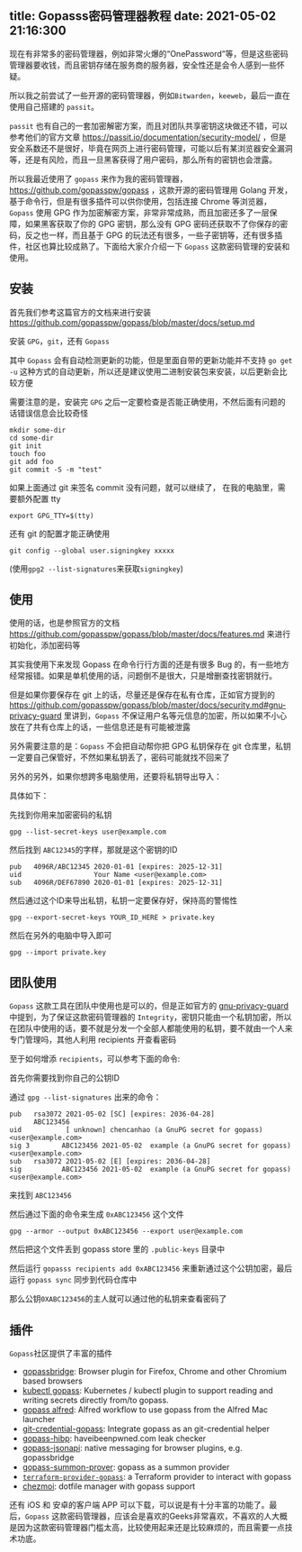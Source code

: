 title: Gopasss密码管理器教程
date: 2021-05-02 21:16:300
---

现在有非常多的密码管理器，例如非常火爆的“OnePassword”等，但是这些密码管理器要收钱，而且密钥存储在服务商的服务器，安全性还是会令人感到一些怀疑。

所以我之前尝试了一些开源的密码管理器，例如`Bitwarden`，`keeweb`，最后一直在使用自己搭建的 `passit`。

`passit` 也有自己的一套加密解密方案，而且对团队共享密钥这块做还不错，可以参考他们的官方文章 https://passit.io/documentation/security-model/ ，但是安全系数还不是很好，毕竟在网页上进行密码管理，可能以后有某浏览器安全漏洞等，还是有风险，而且一旦黑客获得了用户密码，那么所有的密钥也会泄露。

所以我最近使用了 `gopass` 来作为我的密码管理器，https://github.com/gopasspw/gopass ，这款开源的密码管理用 Golang 开发，基于命令行，但是有很多插件可以供你使用，包括连接 Chrome 等浏览器，`Gopass` 使用 GPG 作为加密解密方案，非常非常成熟，而且加密还多了一层保障，如果黑客获取了你的 GPG 密钥，那么没有 GPG 密码还获取不了你保存的密码，反之也一样，而且基于 GPG 的玩法还有很多，一些子密钥等，还有很多插件，社区也算比较成熟了。下面给大家介介绍一下 `Gopass` 这款密码管理的安装和使用。

## 安装
首先我们参考这篇官方的文档来进行安装
https://github.com/gopasspw/gopass/blob/master/docs/setup.md

安装 `GPG`，`git`，还有 `Gopass`

其中 `Gopass` 会有自动检测更新的功能，但是里面自带的更新功能并不支持 `go get -u` 这种方式的自动更新，所以还是建议使用二进制安装包来安装，以后更新会比较方便

需要注意的是，安装完 `GPG` 之后一定要检查是否能正确使用，不然后面有问题的话错误信息会比较奇怪

```
mkdir some-dir
cd some-dir
git init
touch foo
git add foo
git commit -S -m "test"
```

如果上面通过 git 来签名 commit 没有问题，就可以继续了， 在我的电脑里，需要额外配置 tty 
```
export GPG_TTY=$(tty)
```
还有 git 的配置才能正确使用

```
git config --global user.signingkey xxxxx
```

(使用`gpg2 --list-signatures`来获取`signingkey`)


## 使用
使用的话，也是参照官方的文档 https://github.com/gopasspw/gopass/blob/master/docs/features.md 来进行初始化，添加密码等

其实我使用下来发现 Gopass 在命令行行方面的还是有很多 Bug 的，有一些地方经常报错。如果是单机使用的话，问题倒不是很大，只是增删查找密钥就行。

但是如果你要保存在 git 上的话，尽量还是保存在私有仓库，正如官方提到的 https://github.com/gopasspw/gopass/blob/master/docs/security.md#gnu-privacy-guard 里讲到，`Gopass` 不保证用户名等元信息的加密，所以如果不小心放在了共有仓库上的话，一些信息还是有可能被泄露

另外需要注意的是：`Gopass` 不会把自动帮你把 GPG 私钥保存在 git 仓库里，私钥一定要自己保管好，不然如果私钥丢了，密码可能就找不回来了

另外的另外，如果你想跨多电脑使用，还要将私钥导出导入：

具体如下：

先找到你用来加密密码的私钥
```
gpg --list-secret-keys user@example.com
```

然后找到 `ABC12345`的字样，那就是这个密钥的ID
```
pub   4096R/ABC12345 2020-01-01 [expires: 2025-12-31]
uid                  Your Name <user@example.com>
sub   4096R/DEF67890 2020-01-01 [expires: 2025-12-31]
```

然后通过这个ID来导出私钥，私钥一定要保存好，保持高的警惕性
```
gpg --export-secret-keys YOUR_ID_HERE > private.key
```

然后在另外的电脑中导入即可
```
gpg --import private.key
```

## 团队使用
`Gopass` 这款工具在团队中使用也是可以的，但是正如官方的 [gnu-privacy-guard](https://github.com/gopasspw/gopass/blob/master/docs/security.md#gnu-privacy-guard) 中提到，为了保证这款密码管理器的 `Integrity`，密钥只能由一个私钥加密，所以在团队中使用的话，要不就是分发一个全部人都能使用的私钥，要不就由一个人来专门管理吗，其他人利用 recipients 开查看密码

至于如何增添 `recipients`，可以参考下面的命令:

首先你需要找到你自己的公钥ID

通过 `gpg --list-signatures` 出来的命令：

```
pub   rsa3072 2021-05-02 [SC] [expires: 2036-04-28]
      ABC123456
uid           [ unknown] chencanhao (a GnuPG secret for gopass) <user@example.com>
sig 3        ABC123456 2021-05-02  example (a GnuPG secret for gopass) <user@example.com>
sub   rsa3072 2021-05-02 [E] [expires: 2036-04-28]
sig          ABC123456 2021-05-02  example (a GnuPG secret for gopass) <user@example.com>
```

来找到 `ABC123456`

然后通过下面的命令来生成 `0xABC123456` 这个文件
```
gpg --armor --output 0xABC123456 --export user@example.com
```

然后把这个文件丢到 gopass store 里的 `.public-keys` 目录中

然后运行 `gopasss recipients add 0xABC123456` 来重新通过这个公钥加密，最后运行 `gopass sync` 同步到代码仓库中

那么公钥`0XABC123456`的主人就可以通过他的私钥来查看密码了

## 插件

`Gopass`社区提供了丰富的插件

- [gopassbridge](https://github.com/gopasspw/gopassbridge): Browser plugin for Firefox, Chrome and other Chromium based browsers
- [kubectl gopass](https://github.com/gopasspw/kubectl-gopass): Kubernetes / kubectl plugin to support reading and writing secrets directly from/to gopass.
- [gopass alfred](https://github.com/gopasspw/gopass-alfred): Alfred workflow to use gopass from the Alfred Mac launcher
- [git-credential-gopass](https://github.com/gopasspw/git-credential-gopass): Integrate gopass as an git-credential helper
- [gopass-hibp](https://github.com/gopasspw/gopass-hibp): haveibeenpwned.com leak checker
- [gopass-jsonapi](https://github.com/gopasspw/gopass-jsonapi): native messaging for browser plugins, e.g. gopassbridge
- [gopass-summon-prover](https://github.com/gopasspw/gopass-summon-provider): gopass as a summon provider
- [`terraform-provider-gopass`](https://github.com/camptocamp/terraform-provider-pass): a Terraform provider to interact with gopass
- [chezmoi](https://github.com/twpayne/chezmoi): dotfile manager with gopass support

还有 iOS 和 安卓的客户端 APP 可以下载，可以说是有十分丰富的功能了。最后，`Gopass` 这款密码管理器，应该会是喜欢的Geeks非常喜欢，不喜欢的人大概是因为这款密码管理器门槛太高，比较使用起来还是比较麻烦的，而且需要一点技术功底。
